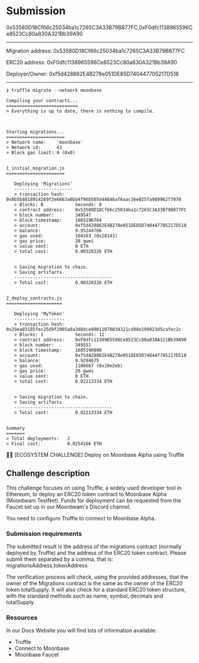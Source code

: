 # Submission

0x53580D18Cf66c25034ba1c7265C3A33B79B877FC,0xF0dfc1138965596Ce8523Cc80a830A321Bb39A90

---
Migration address: 0x53580D18Cf66c25034ba1c7265C3A33B79B877FC

ERC20 address: 0xF0dfc1138965596Ce8523Cc80a830A321Bb39A90

Deployer/Owner: 0xf5d428862E4B278e051DE85D740447705217D518

---
```
❯ truffle migrate --network moonbase

Compiling your contracts...
===========================
> Everything is up to date, there is nothing to compile.



Starting migrations...
======================
> Network name:    'moonbase'
> Network id:      43
> Block gas limit: 0 (0x0)


1_initial_migration.js
======================

   Deploying 'Migrations'
   ----------------------
   > transaction hash:    0x0b5b8018914269f2e6663a0bb4f96b505d44848af6aac16e025fa989962f7070
   > Blocks: 0            Seconds: 8
   > contract address:    0x53580D18Cf66c25034ba1c7265C3A33B79B877FC
   > block number:        349547
   > block timestamp:     1605190764
   > account:             0xf5d428862E4B278e051DE85D740447705217D518
   > balance:             9.95244766
   > gas used:            164163 (0x28143)
   > gas price:           20 gwei
   > value sent:          0 ETH
   > total cost:          0.00328326 ETH


   > Saving migration to chain.
   > Saving artifacts
   -------------------------------------
   > Total cost:          0.00328326 ETH


2_deploy_contracts.js
=====================

   Deploying 'MyToken'
   -------------------
   > transaction hash:    0x29ea03185fec25d9f2005a8a3d8dce89011078834321cd98e199023d5cafec2c
   > Blocks: 1            Seconds: 12
   > contract address:    0xF0dfc1138965596Ce8523Cc80a830A321Bb39A90
   > block number:        349551
   > block timestamp:     1605190800
   > account:             0xf5d428862E4B278e051DE85D740447705217D518
   > balance:             9.9294675
   > gas used:            1106667 (0x10e2eb)
   > gas price:           20 gwei
   > value sent:          0 ETH
   > total cost:          0.02213334 ETH


   > Saving migration to chain.
   > Saving artifacts
   -------------------------------------
   > Total cost:          0.02213334 ETH


Summary
=======
> Total deployments:   2
> Final cost:          0.0254166 ETH
```

🧑‍💻 [ECOSYSTEM CHALLENGE] Deploy on Moonbase Alpha using Truffle

## Challenge description
This challenge focuses on using Truffle, a widely used developer tool in Ethereum, to deploy an ERC20 token contract to Moonbase Alpha (Moonbeam TestNet). Funds for deployment can be requested from the Faucet set up in our Moonbeam's Discord channel.

You need to configure Truffle to connect to Moonbase Alpha.

### Submission requirements
The submitted result is the address of the migrations contract (normally deployed by Truffle) and the address of the ERC20 token contract. Please submit them separated by a comma, that is: migrationsAddress,tokenAddress

The verification process will check, using the provided addresses, that the owner of the Migrations contract is the same as the owner of the ERC20 token totalSupply. It will also check for a standard ERC20 token structure, with the standard methods such as name, symbol, decimals and totalSupply.

### Resources
In our Docs Website you will find lots of information available:

- Truffle
- Connect to Moonbase
- Moonbase Faucet
